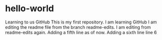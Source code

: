 # hello-world
Learning to us GitHub
This is my first repository. I am learning GitHub
I am editing the readme file from the branch readme-edits. 
I am editing from readme-edits again. Adding a fifth line as of now.
Adding a sixth line line 6
